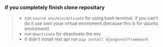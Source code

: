 ### if you completely finish clone repositary
>- run  `source env/bin/activate` for using bash terminal. if you can't do it use own youe virtual enviroment.(because this is for ubuntu enviroment)
>- run `deactivate` for deactivate the env
>- if didn't install rest api run `pip install djangorestframework`
